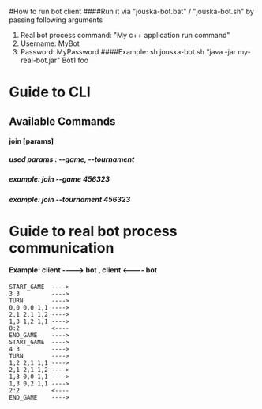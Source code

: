 #How to run bot client
####Run it via "jouska-bot.bat" / "jouska-bot.sh" by passing following arguments
1. Real bot process command: "My c++ application run command"
2. Username: MyBot 
3. Password: MyPassword
####Example: sh jouska-bot.sh "java -jar my-real-bot.jar" Bot1 foo

# Guide to CLI
## Available Commands
#### join [params]
##### used params : --game, --tournament
##### example: join --game 456323
##### example: join --tournament 456323

# Guide to real bot process communication

#### Example: client ----> bot , client <---- bot
    START_GAME  ---->
    3 3         ---->
    TURN        ---->
    0,0 0,0 1,1 ---->
    2,1 2,1 1,2 ---->
    1,3 1,2 1,1 ---->
    0:2         <----
    END_GAME    ---->
    START_GAME  ---->
    4 3         ---->
    TURN        ---->
    1,2 2,1 1,1 ---->
    2,1 2,1 1,2 ---->
    1,3 0,0 1,1 ---->
    1,3 0,2 1,1 ---->
    2:2         <----
    END_GAME    ---->
    

